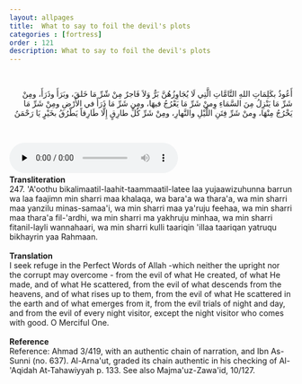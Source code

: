 ```yaml
---
layout: allpages
title:  What to say to foil the devil's plots
categories : [fortress]
order : 121
description: What to say to foil the devil's plots
---
```

&nbsp;
<div class="arabictext" dir="RTL">

أَعُوذُ بكَلِمَاتِ اللهِ التَّامَّاتِ الَّتِي لَا يُجَاوِزُهُنَّ بَرٌّ وَلاَ فَاجرٌ مِنْ شّرِّ مَا خَلقَ، وبَرَأَ وذَرَأَ، ومِنْ شَرِّ مَا يَنْزِلُ مِنَ السَّمَاءِ وِمنْ شَرِّ مَا يَعْرُجُ فيهَا، ومِن شَرِّ مَا ذَرَأَ في الأَرْضِ ومِنْ شَرِّ مَا يَخْرُجُ مِنْهَا، وِمنْ شَرِّ فِتَنِ اللَّيْلِ والنَّهارِ، ومِنْ شَرِّ كُلِّ طارِقٍ إِلَّا طَارِقاً يَطْرُقُ بخَيْرٍ يَا رَحْمَنُ

</div>

&nbsp;


<audio controls  preload="none">
  <source src="{{ site.baseurl }}/audio/fortress/247.mp3" type="audio/mpeg">
Your browser does not support the audio element.
</audio> &nbsp;

<div class="duaextra" tabindex="0"> <div onclick = "void(0)"><strong>Transliteration</strong></div> <div class="extra">
247. 'A'oothu bikalimaatil-laahit-taammaatil-latee laa yujaawizuhunna barrun wa laa faajimn min sharri maa khalaqa, wa bara'a wa thara'a, wa min sharri maa yanzilu minas-samaa'i, wa min sharri maa ya'ruju feehaa, wa min sharri maa thara'a fil-'ardhi, wa min sharri ma yakhruju minhaa, wa min sharri fitanil-layli wannahaari, wa min sharri kulli taariqin 'illaa taariqan yatruqu bikhayrin yaa Rahmaan.

</div> </div> &nbsp; 
<div class="duaextra" tabindex="0"> <div onclick = "void(0)"><strong>Translation</strong></div> <div class="extra">
I seek refuge in the Perfect Words of Allah -which neither the upright nor the corrupt may overcome - from the evil of what He created, of what He made, and of what He scattered, from the evil of what descends from the heavens, and of what rises up to them, from the evil of what He scattered in the earth and of what emerges from it, from the evil trials of night and day, and from the evil of every night visitor, except the night visitor who comes with good. O Merciful One.

</div> </div> &nbsp;
<div class="duaextra" tabindex="0"> <div onclick = "void(0)"><strong>Reference</strong></div> <div class="extra">
Reference: Ahmad 3/419, with an authentic chain of narration, and Ibn As-Sunni (no. 637). Al-Arna'ut, graded its chain authentic in his checking of Al-'Aqidah At-Tahawiyyah p. 133. See also Majma'uz-Zawa'id, 10/127.

</div> </div>
